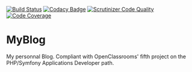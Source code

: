 [![Build Status](https://travis-ci.org/Tiriel/MyBlog.svg?branch=master)](https://travis-ci.org/Tiriel/MyBlog) [![Codacy Badge](https://api.codacy.com/project/badge/Grade/f90fb56de9664899bbcf110bd43984c6)](https://www.codacy.com/app/Tiriel/MyBlog?utm_source=github.com&amp;utm_medium=referral&amp;utm_content=Tiriel/MyBlog&amp;utm_campaign=Badge_Grade) [![Scrutinizer Code Quality](https://scrutinizer-ci.com/g/Tiriel/MyBlog/badges/quality-score.png?b=master)](https://scrutinizer-ci.com/g/Tiriel/MyBlog/?branch=master) [![Code Coverage](https://scrutinizer-ci.com/g/Tiriel/MyBlog/badges/coverage.png?b=master)](https://scrutinizer-ci.com/g/Tiriel/MyBlog/?branch=master)
# MyBlog
My personnal Blog. Compliant with OpenClassrooms' fifth project on the PHP/Symfony Applications Developer path.

